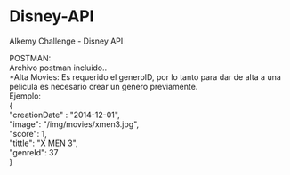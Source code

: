 # Disney-API
Alkemy Challenge - Disney API

POSTMAN:</br>
Archivo postman incluido..</br>
*Alta Movies: Es requerido el generoID, por lo tanto para dar de alta a
una pelicula es necesario crear un genero previamente.</br>
Ejemplo:</br>
{</br>
"creationDate" : "2014-12-01",</br>
"image": "/img/movies/xmen3.jpg",</br>
"score": 1,</br>
"tittle": "X MEN 3",</br>
"genreId": 37</br>
}</br>


